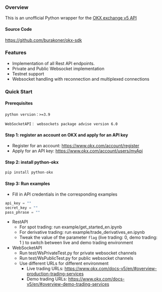 ### Overview
This is an unofficial Python wrapper for the [OKX exchange v5 API](https://www.okx.com/okx-api)

#### Source Code
https://github.com/burakoner/okx-sdk

### Features
- Implementation of all Rest API endpoints.
- Private and Public Websocket implementation
- Testnet support 
- Websocket handling with reconnection and multiplexed connections

### Quick Start
#### Prerequisites

`python version：>=3.9`

`WebSocketAPI： websockets package advise version 6.0`

#### Step 1: register an account on OKX and apply for an API key
- Register for an account: https://www.okx.com/account/register
- Apply for an API key: https://www.okx.com/account/users/myApi

#### Step 2: install python-okx
```python
pip install python-okx
```

#### Step 3: Run examples
- Fill in API credentials in the corresponding examples
```python 
api_key = ""
secret_key = ""
pass_phrase = ""
```
- RestAPI
  - For spot trading: run example/get_started_en.ipynb
  - For derivative trading: run example/trade_derivatives_en.ipynb
  - Tweak the value of the parameter `flag` (live trading: 0, demo trading: 1
) to switch between live and demo trading environment
- WebSocketAPI
  - Run test/WsPrivateTest.py for private websocket channels
  - Run test/WsPublicTest.py for public websocket channels
  - Use different URLs for different environment
      - Live trading URLs: https://www.okx.com/docs-v5/en/#overview-production-trading-services
      - Demo trading URLs: https://www.okx.com/docs-v5/en/#overview-demo-trading-services